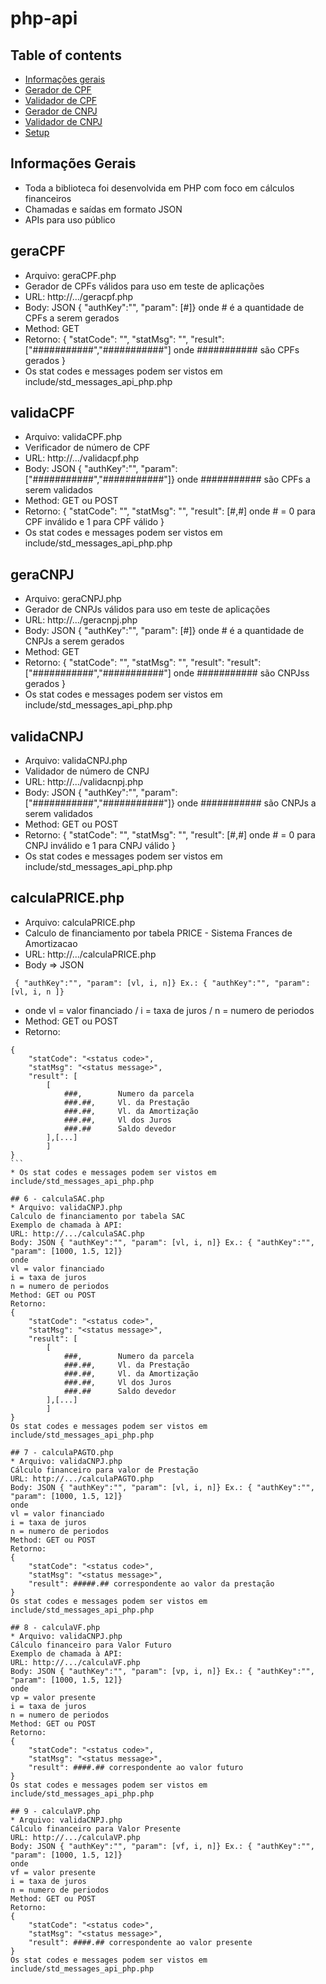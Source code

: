 # php-api

## Table of contents
* [Informações gerais](#informações-gerais)
* [Gerador de CPF](#geraCPF)
* [Validador de CPF](#validaCPF)
* [Gerador de CNPJ](#geraCNPJ)
* [Validador de CNPJ](#validaCNPJ)
* [Setup](#setup)

## Informações Gerais
* Toda a biblioteca foi desenvolvida em PHP com foco em cálculos financeiros
* Chamadas e saídas em formato JSON
* APIs para uso público

## geraCPF
* Arquivo: geraCPF.php
* Gerador de CPFs válidos para uso em teste de aplicações
* URL: http://.../geracpf.php
* Body: JSON { "authKey":"", "param": [#]} onde # é a quantidade de CPFs a serem gerados
* Method: GET
* Retorno:
{
    "statCode": "<status code>",
    "statMsg": "<status message>",
    "result": ["###########","###########"] onde ########### são CPFs gerados
}
* Os stat codes e messages podem ser vistos em include/std_messages_api_php.php

## validaCPF
* Arquivo: validaCPF.php
* Verificador de número de CPF
* URL: http://.../validacpf.php
* Body: JSON { "authKey":"", "param": ["###########","###########"]} onde ########### são CPFs a serem validados
* Method: GET ou POST
* Retorno:
{
    "statCode": "<status code>",
    "statMsg": "<status message>",
    "result": [#,#] onde # = 0 para CPF inválido e 1 para CPF válido 
}
* Os stat codes e messages podem ser vistos em include/std_messages_api_php.php

## geraCNPJ
* Arquivo: geraCNPJ.php
* Gerador de CNPJs válidos para uso em teste de aplicações
* URL: http://.../geracnpj.php
* Body: JSON { "authKey":"", "param": [#]} onde # é a quantidade de CNPJs a serem gerados
* Method: GET
* Retorno:
{
    "statCode": "<status code>",
    "statMsg": "<status message>",
    "result": "result": ["###########","###########"] onde ########### são CNPJss gerados
}
* Os stat codes e messages podem ser vistos em include/std_messages_api_php.php

## validaCNPJ
* Arquivo: validaCNPJ.php
* Validador de número de CNPJ
* URL: http://.../validacnpj.php
* Body: JSON { "authKey":"", "param": ["###########","###########"]} onde ########### são CNPJs a serem validados
* Method: GET ou POST
* Retorno:
{
    "statCode": "<status code>",
    "statMsg": "<status message>",
    "result": [#,#] onde # = 0 para CNPJ inválido e 1 para CNPJ válido 
}
* Os stat codes e messages podem ser vistos em include/std_messages_api_php.php

## calculaPRICE.php
* Arquivo: calculaPRICE.php
* Calculo de financiamento por tabela PRICE - Sistema Frances de Amortizacao
* URL: http://.../calculaPRICE.php
* Body => JSON
```
 { "authKey":"", "param": [vl, i, n]} Ex.: { "authKey":"", "param": [vl, i, n ]}
```
* onde vl = valor financiado / i = taxa de juros / n = numero de periodos
* Method: GET ou POST
* Retorno:
````
{
    "statCode": "<status code>",
    "statMsg": "<status message>",
    "result": [
        [
            ###,        Numero da parcela
            ###.##,     Vl. da Prestação
            ###.##,     Vl. da Amortização
            ###.##,     Vl dos Juros
            ###.##      Saldo devedor
        ],[...]
        ]
}
```
* Os stat codes e messages podem ser vistos em include/std_messages_api_php.php

## 6 - calculaSAC.php
* Arquivo: validaCNPJ.php
Calculo de financiamento por tabela SAC
Exemplo de chamada à API:
URL: http://.../calculaSAC.php
Body: JSON { "authKey":"", "param": [vl, i, n]} Ex.: { "authKey":"", "param": [1000, 1.5, 12]}
onde
vl = valor financiado
i = taxa de juros
n = numero de periodos
Method: GET ou POST
Retorno:
{
    "statCode": "<status code>",
    "statMsg": "<status message>",
    "result": [
        [
            ###,        Numero da parcela
            ###.##,     Vl. da Prestação
            ###.##,     Vl. da Amortização
            ###.##,     Vl dos Juros
            ###.##      Saldo devedor
        ],[...]
        ]
}
Os stat codes e messages podem ser vistos em include/std_messages_api_php.php

## 7 - calculaPAGTO.php
* Arquivo: validaCNPJ.php
Cálculo financeiro para valor de Prestação
URL: http://.../calculaPAGTO.php
Body: JSON { "authKey":"", "param": [vl, i, n]} Ex.: { "authKey":"", "param": [1000, 1.5, 12]}
onde
vl = valor financiado
i = taxa de juros
n = numero de periodos
Method: GET ou POST
Retorno:
{
    "statCode": "<status code>",
    "statMsg": "<status message>",
    "result": #####.## correspondente ao valor da prestação
}
Os stat codes e messages podem ser vistos em include/std_messages_api_php.php

## 8 - calculaVF.php
* Arquivo: validaCNPJ.php
Cálculo financeiro para Valor Futuro
Exemplo de chamada à API:
URL: http://.../calculaVF.php
Body: JSON { "authKey":"", "param": [vp, i, n]} Ex.: { "authKey":"", "param": [1000, 1.5, 12]}
onde
vp = valor presente
i = taxa de juros
n = numero de periodos
Method: GET ou POST
Retorno:
{
    "statCode": "<status code>",
    "statMsg": "<status message>",
    "result": ####.## correspondente ao valor futuro
}
Os stat codes e messages podem ser vistos em include/std_messages_api_php.php
 
## 9 - calculaVP.php
* Arquivo: validaCNPJ.php
Cálculo financeiro para Valor Presente
URL: http://.../calculaVP.php
Body: JSON { "authKey":"", "param": [vf, i, n]} Ex.: { "authKey":"", "param": [1000, 1.5, 12]}
onde
vf = valor presente
i = taxa de juros
n = numero de periodos
Method: GET ou POST
Retorno:
{
    "statCode": "<status code>",
    "statMsg": "<status message>",
    "result": ####.## correspondente ao valor presente
}
Os stat codes e messages podem ser vistos em include/std_messages_api_php.php
